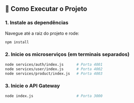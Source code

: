 ## 🚀 Como Executar o Projeto

### 1. Instale as dependências

Navegue até a raiz do projeto e rode:

```bash
npm install
```

### 2. Inicie os microserviços (em terminais separados)
```bash
node services/auth/index.js      # Porta 4001
node services/user/index.js      # Porta 4002
node services/product/index.js   # Porta 4003
```

### 3. Inicie o API Gateway
```bash
node index.js                    # Porta 3000
```